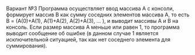 Вариант №3
Программа осуществляет ввод массива A с консоли, формирует массив B как сумму соседних элементов массива A,
то есть B = (A(0)+A(1), A(1)+A(2), A(2)+A(3), ... ), и выводит массивы A и B на консоль.
Если размер массива A меньше или равен 1, то программа выводит сообщение об ошибке 
(в данном случае 1 является исключительной ситуацией, так как нет соседнего элемента для суммирования).
